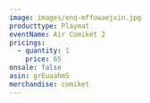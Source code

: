 ```yaml
---
image: images/enq-mffuwaejxin.jpg
producttype: Playmat
eventName: Air Comiket 2
pricings:
  - quantity: 1
    price: 65
onsale: false
asin: grEuaahmS
merchandise: comiket
---
```

